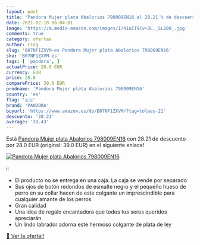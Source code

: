 ```yaml
---
layout: post
title: 'Pandora Mujer plata Abalorios 798009EN16 al 28.21 % de descuento'
date: 2021-02-18 06:04:01
image: 'https://m.media-amazon.com/images/I/41uIT9Cv+3L._SL200_.jpg'
comments: true
category: ofertas
author: ring
slug: 'B07NF1ZXVM-es Pandora Mujer plata Abalorios 798009EN16'
sku: 'B07NF1ZXVM-es'
tags: [ 'pandora', ]
actualPrice: 28.0 EUR
currency: EUR
price: 28.0
comparePrice: 39.0 EUR
prodname: 'Pandora Mujer plata Abalorios 798009EN16'
country: 'es'
flag: '🇪🇸'
brand: 'PANDORA'
buyurl: 'https://www.amazon.es/dp/B07NF1ZXVM/?tag=tolees-21'
descuento: '28.21'
average: '33.43'
---
```


Está [Pandora Mujer plata Abalorios 798009EN16](https://www.amazon.es/dp/B07NF1ZXVM/?tag=tolees-21) con 28.21 de descuento por 28.0 EUR (original: 39.0 EUR) en el siguiente enlace!

[![Pandora Mujer plata Abalorios 798009EN16](https://m.media-amazon.com/images/I/41uIT9Cv+3L._SL200_.jpg)](https://www.amazon.es/dp/B07NF1ZXVM/?tag=tolees-21)

ℹ️:

- El producto no se entrega en una caja. La caja se vende por separado
- Sus ojos de botón redondos de esmalte negro y el pequeño hueso de perro en su collar hacen de este colgante un imprescindible para cualquier amante de los perros
- Gran calidad
- Una idea de regalo encantadora que todos tus seres queridos apreciarán
- Un lindo labrador adorna este hermoso colgante de plata de ley

[🛒 Ver la oferta!!](https://www.amazon.es/dp/B07NF1ZXVM/?tag=tolees-21)
